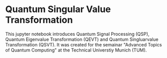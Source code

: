 # Quantum Singular Value Transformation
This jupyter notebook introduces Quantum Signal Processing (QSP), Quantum Eigenvalue Transformation (QEVT) and Quantum Singluarvalue Transformation (QSVT). It was created for the semainar "Advanced Topics of Quantum Computing" at the Technical Universtiy Munich (TUM).
